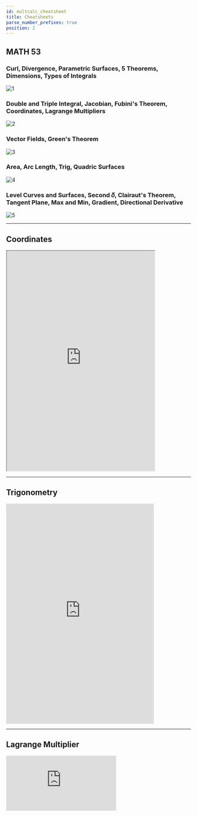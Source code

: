 ```yaml
---
id: multcalc_cheatsheet
title: Cheatsheets
parse_number_prefixes: true
position: 2
---
```

## MATH 53

### Curl, Divergence, Parametric Surfaces, 5 Theorems, Dimensions, Types of Integrals
![1](https://i.loli.net/2021/06/05/oqQai847lpPfRsz.jpg)

### Double and Triple Integral, Jacobian, Fubini's Theorem, Coordinates, Lagrange Multipliers

![2](https://i.loli.net/2021/06/05/wpjF8DaeKxQtXy7.jpg)

### Vector Fields, Green's Theorem
![3](https://i.loli.net/2021/06/05/vFnSJhE29cHAYyj.jpg)

### Area, Arc Length, Trig, Quadric Surfaces

![4](https://i.loli.net/2021/06/05/muEs5R1vPwBeA2C.jpg)

### Level Curves and Surfaces, Second 𝛿, Clairaut's Theorem, Tangent Plane, Max and Min, Gradient, Directional Derivative
![5](https://i.loli.net/2021/06/05/zGAcC8j4vtE3VeL.jpg)

---

## Coordinates
<iframe src="https://drive.google.com/file/d/16Oht1VWNWzL8rNuYt-m8nIgrCaSE-H07/preview" width="80%" height="600"></iframe>

---

## Trigonometry
<embed src="https://drive.google.com/file/d/1NtgIiZPr5fCN_6QdgMS4ap8xiJLlBfu_/preview"  type='application/pdf' width="80%" height="600px" />

---

## Lagrange Multiplier

<object data="https://math.jhu.edu/~lindblad/211/l19.pdf" type="application/pdf" width="80%" height="600px">
    <embed src="https://math.jhu.edu/~lindblad/211/l19.pdf">
    </embed>
</object>


